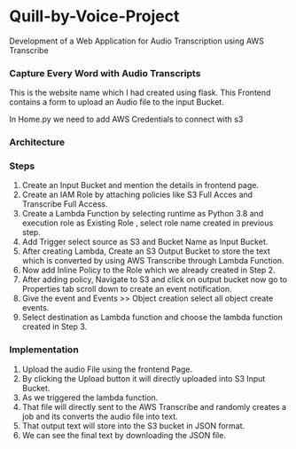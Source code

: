 # Quill-by-Voice-Project

Development of a Web Application for Audio Transcription using AWS Transcribe

### Capture Every Word with Audio Transcripts

This is the website name which I had created using flask. This Frontend contains a form to upload an Audio file to the input Bucket.

In Home.py we need to add AWS Credentials to connect with s3

### Architecture



### Steps

1. Create an Input Bucket and mention the details in frontend page.
2. Create an IAM Role by attaching policies like S3 Full Acces and Transcribe Full Access.
3. Create a Lambda Function by selecting runtime as Python 3.8 and execution role as Existing Role , select role name created in previous step.
4. Add Trigger select source as S3 and Bucket Name as Input Bucket.
5. After creating Lambda, Create an S3 Output Bucket to store the text which is converted by using AWS Transcribe through Lambda Function.
6. Now add Inline Policy to the Role which we already created in Step 2.
7. After adding policy, Navigate to S3 and click on output bucket now go to Properties tab scroll down to create an event notification.
8. Give the event and Events >> Object creation select all object create events.
9. Select destination as Lambda function and choose the lambda function created in Step 3.

### Implementation

1. Upload the audio File using the frontend Page.
2. By clicking the Upload button it will directly uploaded into S3 Input Bucket.
3. As we triggered the lambda function.
4. That file will directly sent to the AWS Transcribe and randomly creates a job and its converts the audio file into text.
5. That output text will store into the S3 bucket in JSON format.
6. We can see the final text by downloading the JSON file.
